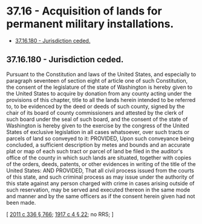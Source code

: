 # 37.16 - Acquisition of lands for permanent military installations.
* [37.16.180 - Jurisdiction ceded.](#3716180---jurisdiction-ceded)
## 37.16.180 - Jurisdiction ceded.
Pursuant to the Constitution and laws of the United States, and especially to paragraph seventeen of section eight of article one of such Constitution, the consent of the legislature of the state of Washington is hereby given to the United States to acquire by donation from any county acting under the provisions of this chapter, title to all the lands herein intended to be referred to, to be evidenced by the deed or deeds of such county, signed by the chair of its board of county commissioners and attested by the clerk of such board under the seal of such board, and the consent of the state of Washington is hereby given to the exercise by the congress of the United States of exclusive legislation in all cases whatsoever, over such tracts or parcels of land so conveyed to it: PROVIDED, Upon such conveyance being concluded, a sufficient description by metes and bounds and an accurate plat or map of each such tract or parcel of land be filed in the auditor's office of the county in which such lands are situated, together with copies of the orders, deeds, patents, or other evidences in writing of the title of the United States: AND PROVIDED, That all civil process issued from the courts of this state, and such criminal process as may issue under the authority of this state against any person charged with crime in cases arising outside of such reservation, may be served and executed thereon in the same mode and manner and by the same officers as if the consent herein given had not been made.

\[ [2011 c 336 § 766](https://lawfilesext.leg.wa.gov/biennium/2011-12/Pdf/Bills/Session%20Laws/Senate/5045.SL.pdf?cite=2011%20c%20336%20§%20766); [1917 c 4 § 22](https://leg.wa.gov/CodeReviser/documents/sessionlaw/1917c4.pdf?cite=1917%20c%204%20§%2022); no RRS; \]

